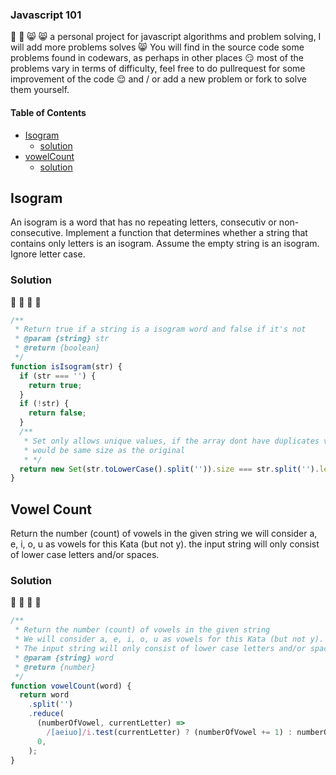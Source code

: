 ### Javascript 101

:partying_face: :partying_face: :smile_cat: :smile_cat:
a personal project for javascript algorithms and problem solving,
I will add more problems solves :smile_cat:
You will find in the source code some problems found in codewars, as perhaps in other places :smirk: most of the problems vary in terms of difficulty, feel free to do pullrequest for some improvement of the code :relieved: and / or add a new problem or fork to solve them yourself.

#### Table of Contents

- [Isogram](#Isogram)
  - [solution](#Solution)
- [vowelCount](#Vowel-Count)
  - [solution](#Solution)

## Isogram

An isogram is a word that has no repeating letters, consecutiv or non-consecutive. Implement a function that determines whether a string that contains only letters is an isogram. Assume the empty string is an isogram. Ignore letter case.

### **Solution**

:tada: :tada: :medal_sports: :medal_sports:

```javascript
/**
 * Return true if a string is a isogram word and false if it's not
 * @param {string} str
 * @return {boolean}
 */
function isIsogram(str) {
  if (str === '') {
    return true;
  }
  if (!str) {
    return false;
  }
  /**
   * Set only allows unique values, if the array dont have duplicates value it
   * would be same size as the original
   * */
  return new Set(str.toLowerCase().split('')).size === str.split('').length;
}
```

## Vowel Count

Return the number (count) of vowels in the given string
we will consider a, e, i, o, u as vowels for this Kata (but not y).
the input string will only consist of lower case letters and/or spaces.

### **Solution**

:tada: :tada: :medal_sports: :medal_sports:

```javascript
/**
 * Return the number (count) of vowels in the given string
 * We will consider a, e, i, o, u as vowels for this Kata (but not y).
 * The input string will only consist of lower case letters and/or spaces.
 * @param {string} word
 * @return {number}
 */
function vowelCount(word) {
  return word
    .split('')
    .reduce(
      (numberOfVowel, currentLetter) =>
        /[aeiuo]/i.test(currentLetter) ? (numberOfVowel += 1) : numberOfVowel,
      0,
    );
}
```
